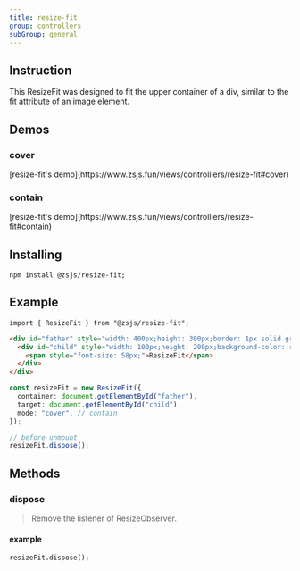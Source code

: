 ```yaml
---
title: resize-fit
group: controllers
subGroup: general
---
```


## Instruction

This ResizeFit was designed to fit the upper container of a div, similar to the fit attribute of an image element.

## Demos
### cover
<Demo src="./demo/index.tsx" />
[resize-fit's demo](https://www.zsjs.fun/views/controlllers/resize-fit#cover)

### contain
<Demo src="./demo/contain.tsx" />
[resize-fit's demo](https://www.zsjs.fun/views/controlllers/resize-fit#contain)

## Installing

`npm install @zsjs/resize-fit;`

## Example

`import { ResizeFit } from "@zsjs/resize-fit";`

```html
<div id="father" style="width: 400px;height: 300px;border: 1px solid green;">
  <div id="child" style="width: 100px;height: 200px;background-color: red;">
    <span style="font-size: 58px;">ResizeFit</span>
  </div>
</div>
```

```ts
const resizeFit = new ResizeFit({
  container: document.getElementById("father"),
  target: document.getElementById("child"),
  mode: "cover", // contain
});

// before unmount
resizeFit.dispose();
```

## Methods

### dispose

> Remove the listener of ResizeObserver.

#### example

`resizeFit.dispose();`
